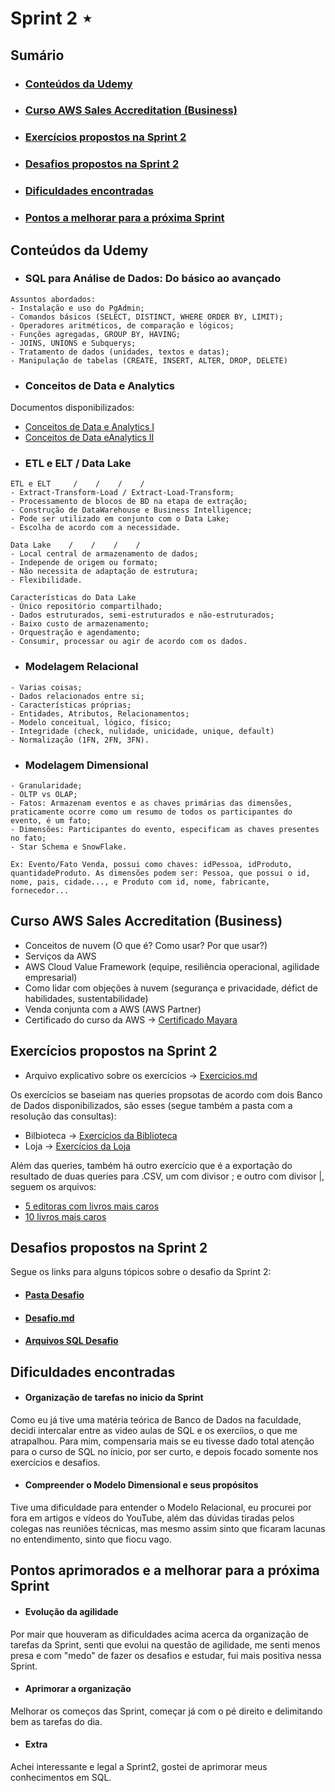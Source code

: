 # Sprint 2 ⋆
## Sumário
- ### [Conteúdos da Udemy](https://github.com/mayaramog/compassUOLmayara/blob/main/Sprint2/Sprint2.md#conte%C3%BAdos-da-udemy-1)
- ### [Curso AWS Sales Accreditation (Business)](https://github.com/mayaramog/compassUOLmayara/blob/main/Sprint2/Sprint2.md#curso-aws-sales-accreditation-business-1)
- ### [Exercícios propostos na Sprint 2](https://github.com/mayaramog/compassUOLmayara/blob/main/Sprint2/Sprint2.md#exerc%C3%ADcios-propostos-na-sprint-2-1)
- ### [Desafios propostos na Sprint 2](https://github.com/mayaramog/compassUOLmayara/blob/main/Sprint2/Sprint2.md#desafios-propostos-na-sprint-2-1)
- ### [Dificuldades encontradas](https://github.com/mayaramog/compassUOLmayara/blob/main/Sprint2/Sprint2.md#dificuldades-encontradas-1)
- ### [Pontos a melhorar para a próxima Sprint](https://github.com/mayaramog/compassUOLmayara/blob/main/Sprint2/Sprint2.md#pontos-aprimorados-e-a-melhorar-para-a-pr%C3%B3xima-sprint)


## Conteúdos da Udemy
- ### SQL para Análise de Dados: Do básico ao avançado
```
Assuntos abordados:
- Instalação e uso do PgAdmin;
- Comandos básicos (SELECT, DISTINCT, WHERE ORDER BY, LIMIT);
- Operadores aritméticos, de comparação e lógicos;
- Funções agregadas, GROUP BY, HAVING;
- JOINS, UNIONS e Subquerys;
- Tratamento de dados (unidades, textos e datas);
- Manipulação de tabelas (CREATE, INSERT, ALTER, DROP, DELETE)
```
- ### Conceitos de Data e Analytics
Documentos disponibilizados:
- [Conceitos de Data e Analytics I](/Sprint2/Evidencias/Data%20e%20Analytics/DA-Conceitos+de+Data+&+Analytics+I.pdf)
- [Conceitos de Data eAnalytics II](/Sprint2/Evidencias/Data%20e%20Analytics/DA-Conceitos+de+Data+&+Analytics+II.pdf)
- ### ETL e ELT / Data Lake 
```
ETL e ELT     /    /    /    /    
- Extract-Transform-Load / Extract-Load-Transform;
- Processamento de blocos de BD na etapa de extração;
- Construção de DataWarehouse e Business Intelligence;
- Pode ser utilizado em conjunto com o Data Lake;
- Escolha de acordo com a necessidade.

Data Lake    /    /    /    /
- Local central de armazenamento de dados;
- Independe de origem ou formato;
- Não necessita de adaptação de estrutura;
- Flexibilidade.

Características do Data Lake
- Único repositório compartilhado;
- Dados estruturados, semi-estruturados e não-estruturados;
- Baixo custo de armazenamento;
- Orquestração e agendamento;
- Consumir, processar ou agir de acordo com os dados.
```
- ### Modelagem Relacional
```
- Varias coisas;
- Dados relacionados entre si;
- Características próprias;
- Entidades, Atributos, Relacionamentos;
- Modelo conceitual, lógico, físico;
- Integridade (check, nulidade, unicidade, unique, default)
- Normalização (1FN, 2FN, 3FN).
```
- ### Modelagem Dimensional
```
- Granularidade;
- OLTP vs OLAP;
- Fatos: Armazenam eventos e as chaves primárias das dimensões, praticamente ocorre como um resumo de todos os participantes do evento, é um fato;
- Dimensões: Participantes do evento, especificam as chaves presentes no fato;
- Star Schema e SnowFlake.

Ex: Evento/Fato Venda, possui como chaves: idPessoa, idProduto, quantidadeProduto. As dimensões podem ser: Pessoa, que possui o id, nome, pais, cidade..., e Produto com id, nome, fabricante, fornecedor...
```

## Curso AWS Sales Accreditation (Business)
- Conceitos de nuvem (O que é? Como usar? Por que usar?)
- Serviços da AWS
- AWS Cloud Value Framework (equipe, resiliência operacional, agilidade empresarial)
- Como lidar com objeções à nuvem (segurança e privacidade, défict de habilidades, sustentabilidade)
- Venda conjunta com a AWS (AWS Partner)
- Certificado do curso da AWS -> [Certificado Mayara](/Sprint2/Certificados/AWSSalesAccreditationMayara.png)

## Exercícios propostos na Sprint 2
- Arquivo explicativo sobre os exercícios -> [Exercicios.md](/Sprint2/Exercicios/Exercicios.md)

Os exercícios se baseiam nas queries propsotas de acordo com dois Banco de Dados disponibilizados, são esses (segue também a pasta com a resolução das consultas):
- Bilbioteca -> [Exercícios da Biblioteca](/Sprint2/Exercicios/Biblioteca/)
- Loja -> [Exercícios da Loja](/Sprint2/Exercicios/Loja/)

Além das queries, também há outro exercício que é a exportação do resultado de duas queries para .CSV, um com divisor ; e outro com divisor |, seguem os arquivos:
- [5 editoras com livros mais caros](/Sprint2/Exercicios/Biblioteca/Exportação%20CSV-Dados%20da%20Query/5EditorasComMaisLivros.csv)
- [10 livros mais caros](/Sprint2/Exercicios/Biblioteca/Exportação%20CSV-Dados%20da%20Query/10LivrosMaisCaros.csv)

## Desafios propostos na Sprint 2

Segue os links para alguns tópicos sobre o desafio da Sprint 2:

- #### [Pasta Desafio](/Sprint2/Desafio/)
- #### [Desafio.md](/Sprint2/Desafio/Desafio.md)
- #### [Arquivos SQL Desafio](/Sprint2/Desafio/Arquivos%20SQL/)

## Dificuldades encontradas
- #### Organização de tarefas no inicio da Sprint

Como eu já tive uma matéria teórica de Banco de Dados na faculdade, decidi intercalar entre as video aulas de SQL e os exercíios, o que me atrapalhou. Para mim, compensaria mais se eu tivesse dado total atenção para o curso de SQL no ínicio, por ser curto, e depois focado somente nos exercícios e desafios.

- #### Compreender o Modelo Dimensional e seus propósitos

Tive uma dificuldade para entender o Modelo Relacional, eu procurei por fora em artigos e vídeos do YouTube, além das dúvidas tiradas pelos colegas nas reuniões técnicas, mas mesmo assim sinto que ficaram lacunas no entendimento, sinto que fiocu vago. 

## Pontos aprimorados e a melhorar para a próxima Sprint

- #### Evolução da agilidade

Por mair que houveram as dificuldades acima acerca da organização de tarefas da Sprint, senti que evolui na questão de agilidade, me senti menos presa e com "medo" de fazer os desafios e estudar, fui mais positiva nessa Sprint.

- #### Aprimorar a organização

Melhorar os começos das Sprint, começar já com o pé direito e delimitando bem as tarefas do dia.

- #### Extra

Achei interessante e legal a Sprint2, gostei de aprimorar meus conhecimentos em SQL.
